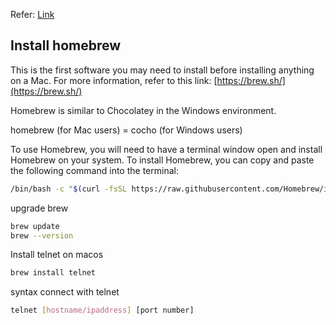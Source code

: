 Refer: [Link](https://anjikeesari.com/developertools/software/mac/)
## Install homebrew

This is the first software you may need to install before installing anything on a Mac. For more information, refer to this link: [https://brew.sh/](https://brew.sh/)

Homebrew is similar to Chocolatey in the Windows environment.

homebrew (for Mac users) = cocho (for Windows users)

To use Homebrew, you will need to have a terminal window open and install Homebrew on your system. To install Homebrew, you can copy and paste the following command into the terminal:

```bash
/bin/bash -c "$(curl -fsSL https://raw.githubusercontent.com/Homebrew/install/HEAD/install.sh)"
```

upgrade brew
```bash
brew update
brew --version
```
Install telnet on macos
```bash
brew install telnet
```
syntax connect with telnet
```bash
telnet [hostname/ipaddress] [port number]
```